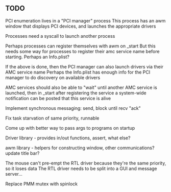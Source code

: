 TODO
---------------

PCI enumeration lives in a "PCI manager" process
This process has an awm window that displays PCI devices, 
and launches the appropriate drivers

Processes need a syscall to launch another process

Perhaps processes can register themselves with awm on _start
But this needs some way for processes to register their amc service 
name before starting. Perhaps an Info.plist?

If the above is done, then the PCI manager can also launch drivers via their AMC service name
Perhaps the Info.plist has enough info for the PCI manager to do discovery on available drivers

AMC services should also be able to "wait" until another AMC service is launched, then
in _start after registering the service a system-wide notification can be posted that this service is alive

Implement synchronous messaging: send, block until recv "ack"

Fix task starvation of same priority, runnable

Come up with better way to pass args to programs on startup

Driver library - provides in/out functions, assert, what else?

awm library - helpers for constructing window, other communications? update title bar?

The mouse can't pre-empt the RTL driver because they're the same priority, so it loses data
The RTL driver needs to be split into a GUI and message server...

Replace PMM mutex with spinlock